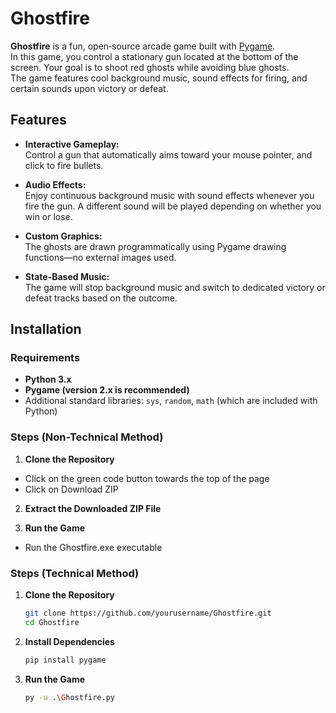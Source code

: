 # Ghostfire

**Ghostfire** is a fun, open‑source arcade game built with [Pygame](https://www.pygame.org/).  
In this game, you control a stationary gun located at the bottom of the screen. Your goal is to shoot red ghosts while avoiding blue ghosts.  
The game features cool background music, sound effects for firing, and certain sounds upon victory or defeat.

## Features

- **Interactive Gameplay:**  
  Control a gun that automatically aims toward your mouse pointer, and click to fire bullets.
- **Audio Effects:**  
  Enjoy continuous background music with sound effects whenever you fire the gun. A different sound will be played depending on whether you win or lose.

- **Custom Graphics:**  
  The ghosts are drawn programmatically using Pygame drawing functions—no external images used.

- **State-Based Music:**  
  The game will stop background music and switch to dedicated victory or defeat tracks based on the outcome.

## Installation

### Requirements

- **Python 3.x**
- **Pygame (version 2.x is recommended)**
- Additional standard libraries: `sys`, `random`, `math` (which are included with Python)

### Steps (Non-Technical Method)

1. **Clone the Repository**

- Click on the green code button towards the top of the page
- Click on Download ZIP

2. **Extract the Downloaded ZIP File**

3. **Run the Game**

- Run the Ghostfire.exe executable

### Steps (Technical Method)

1. **Clone the Repository**

   ```bash
   git clone https://github.com/yourusername/Ghostfire.git
   cd Ghostfire
   ```

2. **Install Dependencies**

   ```bash
   pip install pygame
   ```

3. **Run the Game**

   ```bash
   py -u .\Ghostfire.py
   ```
